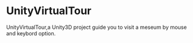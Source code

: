 # UnityVirtualTour
UnityVirtualTour,a Unity3D project guide you to visit a meseum by mouse and keybord option.
